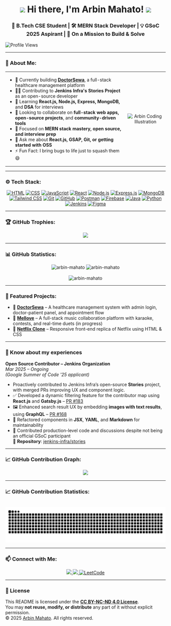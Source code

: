 <h1 align="center">
  <img src="https://media.giphy.com/media/hvRJCLFzcasrR4ia7z/giphy.gif" width="30px"/>  
  Hi there, I'm Arbin Mahato! 
  <img src="https://media.giphy.com/media/hvRJCLFzcasrR4ia7z/giphy.gif" width="30px"/>
</h1>

<h3 align="center">🚀 B.Tech CSE Student | 🛠️ MERN Stack Developer | 💡 GSoC 2025 Aspirant | 🎯 On a Mission to Build & Solve</h3>

<p>
  <img src="https://komarev.com/ghpvc/?username=arbin-mahato&label=Profile+Views&color=brightgreen&style=flat-square" alt="Profile Views" />
</p>

---

### 🌟 About Me:
<table>
  <tr>
    <td>
<ul>
<li> 🔭 Currently building <b><a href="https://github.com/arbin-mahato/CAPSTONE-DoctorSewa.git" target="_blank" rel="noopener noreferrer">DoctorSewa</a></b>, a full-stack healthcare management platform</li>
<li> 👨‍💻 Contributing to <b>Jenkins Infra's Stories Project</b> as an open-source developer</li>  
<li> 🌱 Learning <b>React.js, Node.js, Express, MongoDB,</b> and <b>DSA</b> for interviews</li>
<li> 🤝 Looking to collaborate on <b>full-stack web apps, open-source projects</b>, and <b>community-driven tools</b></li> 
<li> 🧠 Focused on <b>MERN stack mastery, open source, and interview prep</b></li>  
<li> 💬 Ask me about <b>React.js, GSAP, Git, or getting started with OSS</b></li>  
<li> ⚡ Fun Fact: I bring bugs to life just to squash them 😄</li>
</ul>

</td>
<td align="center">
  <img height="220" src="https://user-images.githubusercontent.com/74038190/219923823-bf1ce878-c6b8-4faa-be07-93e6b1006521.gif" alt="Arbin Coding Illustration" />
</td>
  </tr>
</table>

---

### ⚙️ Tech Stack:
<p align="center">
  <a href="https://developer.mozilla.org/en-US/docs/Web/HTML" target="_blank" rel="noopener noreferrer"><img src="https://skillicons.dev/icons?i=html" alt="HTML" /></a>
  <a href="https://developer.mozilla.org/en-US/docs/Web/CSS" target="_blank" rel="noopener noreferrer"><img src="https://skillicons.dev/icons?i=css" alt="CSS" /></a>
  <a href="https://developer.mozilla.org/en-US/docs/Web/JavaScript" target="_blank" rel="noopener noreferrer"><img src="https://skillicons.dev/icons?i=javascript" alt="JavaScript" /></a>
  <a href="https://react.dev/" target="_blank" rel="noopener noreferrer"><img src="https://skillicons.dev/icons?i=react" alt="React" /></a>
  <a href="https://nodejs.org/" target="_blank" rel="noopener noreferrer"><img src="https://skillicons.dev/icons?i=nodejs" alt="Node.js" /></a>
  <a href="https://expressjs.com/" target="_blank" rel="noopener noreferrer"><img src="https://skillicons.dev/icons?i=express" alt="Express.js" /></a>
  <a href="https://www.mongodb.com/" target="_blank" rel="noopener noreferrer"><img src="https://skillicons.dev/icons?i=mongodb" alt="MongoDB" /></a>
  <a href="https://tailwindcss.com/" target="_blank" rel="noopener noreferrer"><img src="https://skillicons.dev/icons?i=tailwind" alt="Tailwind CSS" /></a>
  <a href="https://git-scm.com/" target="_blank" rel="noopener noreferrer"><img src="https://skillicons.dev/icons?i=git" alt="Git" /></a>
  <a href="https://github.com/" target="_blank" rel="noopener noreferrer"><img src="https://skillicons.dev/icons?i=github" alt="GitHub" /></a>
  <a href="https://www.postman.com/" target="_blank" rel="noopener noreferrer"><img src="https://skillicons.dev/icons?i=postman" alt="Postman" /></a>
  <a href="https://firebase.google.com/" target="_blank" rel="noopener noreferrer"><img src="https://skillicons.dev/icons?i=firebase" alt="Firebase" /></a>
  <a href="https://www.java.com/" target="_blank" rel="noopener noreferrer"><img src="https://skillicons.dev/icons?i=java" alt="Java" /></a>
  <a href="https://www.python.org/" target="_blank" rel="noopener noreferrer"><img src="https://skillicons.dev/icons?i=python" alt="Python" /></a>
  <a href="https://jenkins.io/" target="_blank" rel="noopener noreferrer"><img src="https://skillicons.dev/icons?i=jenkins" alt="Jenkins" /></a>
  <a href="https://figma.com/" target="_blank" rel="noopener noreferrer"><img src="https://skillicons.dev/icons?i=figma" alt="Figma" /></a>
</p>

---

### 🏆 GitHub Trophies:
<p align="center">
  <img src="https://github-profile-trophy.vercel.app/?username=arbin-mahato&theme=radical&no-frame=true&margin-w=5" />
</p>

---

### 📊 GitHub Statistics:
<div align="center">
  <img src="https://github-readme-stats.vercel.app/api?username=arbin-mahato&show_icons=true&locale=en&theme=radical" alt="arbin-mahato" height="180" />
  <img src="https://github-readme-streak-stats.herokuapp.com/?user=arbin-mahato&theme=radical" alt="arbin-mahato" height="180" />
</div>

<br>

<div align="center">
  <img src="https://github-readme-stats.vercel.app/api/top-langs?username=arbin-mahato&show_icons=true&locale=en&layout=compact&theme=radical" alt="arbin-mahato" height="180" />
</div>

---

### 🚀 Featured Projects:

- 🏥 **[DoctorSewa](https://github.com/arbin-mahato/CAPSTONE-DoctorSewa.git)** – A healthcare management system with admin login, doctor-patient panel, and appointment flow  
- 🎵 **[Mellove](https://github.com/kalviumcommunity/S85_Arbin_Capstone_Mellove)** – A full-stack music collaboration platform with karaoke, contests, and real-time duets (in progress)  
- 🍿 **[Netflix Clone](https://github.com/arbin-mahato/Netflix-clone.git)** – Responsive front-end replica of Netflix using HTML & CSS  

---

### 📄 Know about my experiences

**Open Source Contributor – Jenkins Organization**  
*Mar 2025 – Ongoing*  
_(Google Summer of Code '25 applicant)_

- Proactively contributed to Jenkins Infra’s open-source **Stories** project, with merged PRs improving UX and component logic.
- ✅ Developed a dynamic filtering feature for the contributor map using **React.js** and **Gatsby.js** – [PR #183](https://github.com/jenkins-infra/stories/pull/183)  
- 🖼️ Enhanced search result UX by embedding **images with text results**, using **GraphQL** – [PR #168](https://github.com/jenkins-infra/stories/pull/168)  
- 🧹 Refactored components in **JSX**, **YAML**, and **Markdown** for maintainability  
- 💬 Contributed production-level code and discussions despite not being an official GSoC participant  
🔗 **Repository**: [jenkins-infra/stories](https://github.com/jenkins-infra/stories)

---

### 📈 GitHub Contribution Graph:
<p align="center">
  <img src="https://github-readme-activity-graph.vercel.app/graph?username=arbin-mahato&theme=react-dark&hide_border=true&area=true" />
</p>

---

### 📈 GitHub Contribution Statistics:
<p align="center">
  <br clear="both" />
  <img src="https://raw.githubusercontent.com/arbin-mahato/arbin-mahato/output/snake.svg" alt="GitHub contribution snake animation" />
</p>

---

### 📫 Connect with Me:
<p align="center">
  <a href="https://github.com/arbin-mahato">
    <img src="https://img.shields.io/badge/GitHub-100000?style=for-the-badge&logo=github&logoColor=white" />
  </a>
  <a href="https://www.linkedin.com/in/arbin-mahato">
    <img src="https://img.shields.io/badge/LinkedIn-0077B5?style=for-the-badge&logo=linkedin&logoColor=white" />
  </a>
  <a href="https://leetcode.com/u/arbin-mahato/" target="_blank">
    <img src="https://img.shields.io/badge/LeetCode-FFA116?style=for-the-badge&logo=leetcode&logoColor=white" alt="LeetCode" />
  </a>
</p>

---

### 📜 License

This README is licensed under the **[CC BY-NC-ND 4.0 License](https://creativecommons.org/licenses/by-nc-nd/4.0/)**.  
You may **not reuse, modify, or distribute** any part of it without explicit permission.  
© 2025 [Arbin Mahato](https://github.com/arbin-mahato). All rights reserved.
